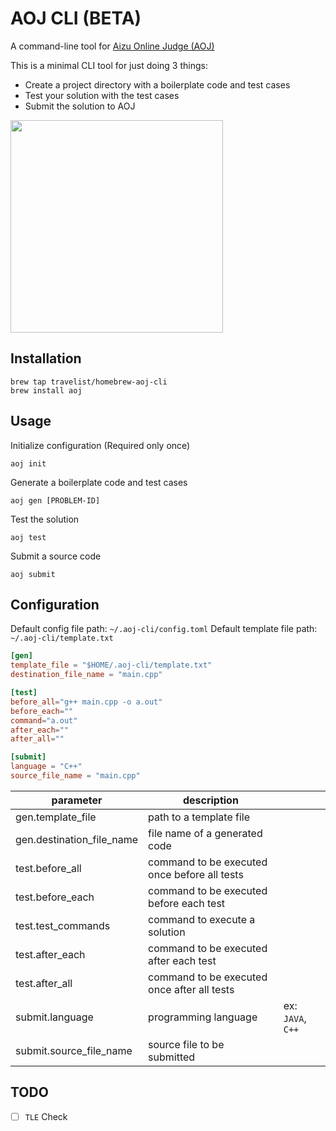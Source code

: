 # AOJ CLI (BETA)
A command-line tool for [Aizu Online Judge (AOJ)](https://onlinejudge.u-aizu.ac.jp/)

This is a minimal CLI tool for just doing 3 things:

- Create a project directory with a boilerplate code and test cases
- Test your solution with the test cases
- Submit the solution to AOJ

<img src="https://raw.githubusercontent.com/travelist/aoj-cli/master/doc/animation.gif" height="340px">

## Installation

```shell
brew tap travelist/homebrew-aoj-cli
brew install aoj
```

## Usage

Initialize configuration (Required only once)

```shell
aoj init
```

Generate a boilerplate code and test cases

```shell
aoj gen [PROBLEM-ID]
```

Test the solution

```shell
aoj test
```

Submit a source code

```shell
aoj submit
```

## Configuration

Default config file path: `~/.aoj-cli/config.toml`
Default template file path: `~/.aoj-cli/template.txt`

```toml
[gen]
template_file = "$HOME/.aoj-cli/template.txt"
destination_file_name = "main.cpp"

[test]
before_all="g++ main.cpp -o a.out"
before_each=""
command="a.out"
after_each=""
after_all=""

[submit]
language = "C++"
source_file_name = "main.cpp"
```

| parameter| description |  |
|----------|-------------|--|
| gen.template_file | path to a template file | |
| gen.destination_file_name | file name of a generated code | |
| test.before_all | command to be executed once before all tests | |
| test.before_each | command to be executed before each test | |
| test.test_commands | command to execute a solution | |
| test.after_each | command to be executed after each test | |
| test.after_all | command to be executed once after all tests | |
| submit.language | programming language | ex: `JAVA`, `C++` |
| submit.source_file_name | source file to be submitted | |

## TODO

- [ ] `TLE` Check
